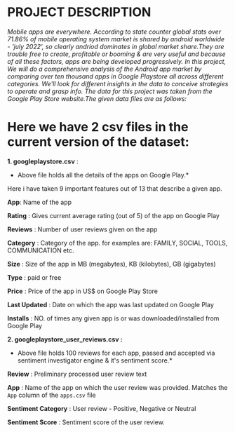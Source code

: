 # **PROJECT DESCRIPTION**

*Mobile apps are everywhere. According to state counter global stats over 71.86% of mobile operating system market is shared by android worldwide - 'july 2022', so clearly andriod dominates in global market share.They are trouble free to create, profitable or booming & are very useful and because of all these factors, apps are being developed progressively. In this project, We will do a comprehensive analysis of the Android app market by comparing over ten thousand apps in Google Playstore all across different categories. We'll look for different insights in the data to conceive strategies to operate and grasp info. The data for this project was taken from the Google Play Store website.The given data files are as follows:*


# Here we have 2 csv files in the current version of the dataset:



**1. googleplaystore.csv** :

* Above file holds all the details of the apps on Google Play.*

Here i have taken 9 important features out of 13 that describe a given app.

**App**: Name of the app

**Rating** : Gives current average rating (out of 5) of the app on Google Play

**Reviews** : Number of user reviews given on the app

**Category** : Category of the app. for examples are: FAMILY, SOCIAL, TOOLS, COMMUNICATION etc.

**Size** : Size of the app in MB (megabytes), KB (kilobytes), GB (gigabytes)

**Type** : paid or free

**Price** : Price of the app in US$ on Google Play Store

**Last Updated** : Date on which the app was last updated on Google Play

**Installs** : NO. of times any given app is or was downloaded/installed from Google Play




**2. googleplaystore_user_reviews.csv :**

* Above file holds 100 reviews for each app, passed and accepted via sentiment investigator engine & it's sentiment score.*

**Review** : Preliminary processed user review text

**App** : Name of the app on which the user review was provided. Matches the `App` column of the `apps.csv` file

**Sentiment Category** : User review - Positive, Negative or Neutral

**Sentiment Score** : Sentiment score of the user review.
